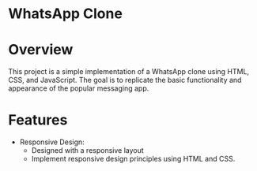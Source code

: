 # WhatsApp Clone
# Overview
This project is a simple implementation of a WhatsApp clone using HTML, CSS, and JavaScript. The goal is to replicate the basic functionality and appearance of the popular messaging app.
# Features
+ Responsive Design:
  - Designed with a responsive layout
  - Implement responsive design principles using HTML and CSS.
